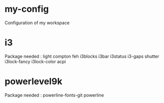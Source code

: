 # my-config
Configuration of my workspace

# i3
Package needed :
	light
	compton
	feh
	i3blocks
	i3bar
	i3status
	i3-gaps
	shutter
  i3lock-fancy
  i3lock-color
  acpi

# powerlevel9k
Package needed :
	powerline-fonts-git
  powerline
